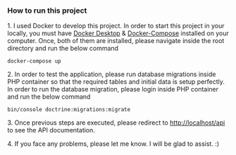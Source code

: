 ### **How to run this project**

1\. I used Docker to develop this project. In order to start this project in your locally, you must have [Docker Desktop](https://www.docker.com/products/docker-desktop/) & [Docker-Compose](https://docs.docker.com/compose/install/linux/) installed on your computer. Once, both of them are installed, please navigate inside the root directory and run the below command
```
docker-compose up
```

2\. In order to test the application, please run database migrations inside PHP container so that the required tables and initial data is setup perfectly. In order to run the database migration, please login inside PHP container and run the below command
```
bin/console doctrine:migrations:migrate
```

3\. Once previous steps are executed, please redirect to [http://localhost/api](http://localhost/api) to see the API documentation.


4\. If you face any problems, please let me know. I will be glad to assist. :)
